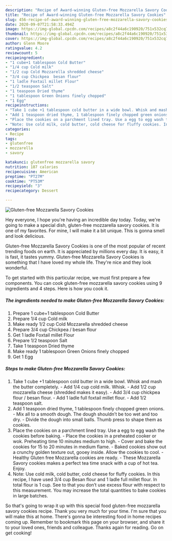 ```yaml
---
description: "Recipe of Award-winning Gluten-free Mozzarella Savory Cookies"
title: "Recipe of Award-winning Gluten-free Mozzarella Savory Cookies"
slug: 456-recipe-of-award-winning-gluten-free-mozzarella-savory-cookies
date: 2020-09-07T21:58:33.494Z
image: https://img-global.cpcdn.com/recipes/a8c2f44a6c190920/751x532cq70/gluten-free-mozzarella-savory-cookies-recipe-main-photo.jpg
thumbnail: https://img-global.cpcdn.com/recipes/a8c2f44a6c190920/751x532cq70/gluten-free-mozzarella-savory-cookies-recipe-main-photo.jpg
cover: https://img-global.cpcdn.com/recipes/a8c2f44a6c190920/751x532cq70/gluten-free-mozzarella-savory-cookies-recipe-main-photo.jpg
author: Glenn Moore
ratingvalue: 4.2
reviewcount: 5
recipeingredient:
- "1 cube+1 tablespoon Cold Butter"
- "1/4 cup Cold milk"
- "1/2 cup Cold Mozzarella shredded cheese"
- "3/4 cup Chickpea  besan flour"
- "1 ladle Foxtail millet Flour"
- "1/2 teaspoon Salt"
- "1 teaspoon Dried thyme"
- "1 tablespoon Green Onions finely chopped"
- "1 Egg"
recipeinstructions:
- "Take 1 cube +1 tablespoon cold butter in a wide bowl. Whisk and mash the butter completely. Add 1/4 cup cold milk. Whisk. Add 1/2 cup mozzarella cheese (shredded makes it easy). Add 3/4 cup chickpea flour / besan flour. Add 1 ladle full foxtail millet flour. Add 1/2 teaspoon salt."
- "Add 1 teaspoon dried thyme, 1 tablespoon finely chopped green onions. Mix all to a smooth dough. The dough shouldn’t be too wet and too dry. Divide the dough into small balls. Thumb press to shape them as cookies."
- "Place the cookies on a parchment lined tray. Use a egg to egg wash the cookies before baking. Place the cookies in a preheated cooker or wok. Preheating time 10 minutes medium to high. Cover and bake the cookies for 15 to 20 minutes in medium flame. Baked cookies show out a crunchy golden texture out, gooey inside. Allow the cookies to cool. Healthy Gluten free Mozzarella cookies are ready. These Mozzarella Savory cookies makes a perfect tea time snack with a cup of hot tea. Enjoy."
- "Note: Use cold milk, cold butter, cold cheese for fluffy cookies. In this recipe, I have used 3/4 cup Besan flour and 1 ladle full millet flour. In total flour is 1 cup. See to that you don’t use excess flour with respect to this measurement. You may increase the total quantities to bake cookies in large batches."
categories:
- Recipe
tags:
- glutenfree
- mozzarella
- savory

katakunci: glutenfree mozzarella savory 
nutrition: 187 calories
recipecuisine: American
preptime: "PT27M"
cooktime: "PT53M"
recipeyield: "3"
recipecategory: Dessert

---
```



![Gluten-free Mozzarella Savory Cookies](https://img-global.cpcdn.com/recipes/a8c2f44a6c190920/751x532cq70/gluten-free-mozzarella-savory-cookies-recipe-main-photo.jpg)

Hey everyone, I hope you're having an incredible day today. Today, we're going to make a special dish, gluten-free mozzarella savory cookies. It is one of my favorites. For mine, I will make it a bit unique. This is gonna smell and look delicious.



Gluten-free Mozzarella Savory Cookies is one of the most popular of recent trending foods on earth. It is appreciated by millions every day. It is easy, it is fast, it tastes yummy. Gluten-free Mozzarella Savory Cookies is something that I have loved my whole life. They're nice and they look wonderful.


To get started with this particular recipe, we must first prepare a few components. You can cook gluten-free mozzarella savory cookies using 9 ingredients and 4 steps. Here is how you cook it.

<!--inarticleads1-->

##### The ingredients needed to make Gluten-free Mozzarella Savory Cookies:

1. Prepare 1 cube+1 tablespoon Cold Butter
1. Prepare 1/4 cup Cold milk
1. Make ready 1/2 cup Cold Mozzarella shredded cheese
1. Prepare 3/4 cup Chickpea / besan flour
1. Get 1 ladle Foxtail millet Flour
1. Prepare 1/2 teaspoon Salt
1. Take 1 teaspoon Dried thyme
1. Make ready 1 tablespoon Green Onions finely chopped
1. Get 1 Egg




<!--inarticleads2-->

##### Steps to make Gluten-free Mozzarella Savory Cookies:

1. Take 1 cube +1 tablespoon cold butter in a wide bowl. Whisk and mash the butter completely. - Add 1/4 cup cold milk. Whisk. - Add 1/2 cup mozzarella cheese (shredded makes it easy). - Add 3/4 cup chickpea flour / besan flour. - Add 1 ladle full foxtail millet flour. - Add 1/2 teaspoon salt.
1. Add 1 teaspoon dried thyme, 1 tablespoon finely chopped green onions. - Mix all to a smooth dough. The dough shouldn’t be too wet and too dry. - Divide the dough into small balls. Thumb press to shape them as cookies.
1. Place the cookies on a parchment lined tray. Use a egg to egg wash the cookies before baking. - Place the cookies in a preheated cooker or wok. Preheating time 10 minutes medium to high. - Cover and bake the cookies for 15 to 20 minutes in medium flame. - Baked cookies show out a crunchy golden texture out, gooey inside. Allow the cookies to cool. - Healthy Gluten free Mozzarella cookies are ready. - These Mozzarella Savory cookies makes a perfect tea time snack with a cup of hot tea. Enjoy.
1. Note: Use cold milk, cold butter, cold cheese for fluffy cookies. In this recipe, I have used 3/4 cup Besan flour and 1 ladle full millet flour. In total flour is 1 cup. See to that you don’t use excess flour with respect to this measurement. You may increase the total quantities to bake cookies in large batches.




So that's going to wrap it up with this special food gluten-free mozzarella savory cookies recipe. Thank you very much for your time. I'm sure that you will make this at home. There's gonna be interesting food in home recipes coming up. Remember to bookmark this page on your browser, and share it to your loved ones, friends and colleague. Thanks again for reading. Go on get cooking!
